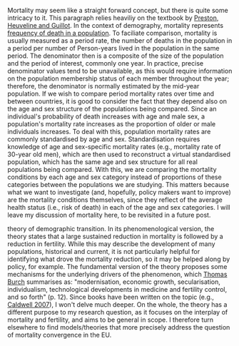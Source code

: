 Mortality may seem like a straight forward concept, but there is quite some intricacy to it. This paragraph relies heaviliy on the textbook by [Preston, Heuveline and Guillot](https://www.amazon.com/Demography-Measuring-Modeling-Population-Processes/dp/1557864519). In the context of demography, mortality represents [frequency of death in a population](https://www.britannica.com/science/mortality-demography). To faciliate comparison, mortality is usually measured as a period rate, the number of deaths in the population in a period per number of Person-years lived in the population in the same period. The denominator then is a composite of the size of the population and the  period of interest, commonly one year. In practice, precise denominator values tend to be unavailable, as this would require information on the population membership status of each member throughout the year; therefore, the denominator is normally estimated by the mid-year population. If we wish to compare period mortality rates over time and between countries, it is good to consider the fact that they depend also on the age and sex structure of the populations being compared. Since an individual's probability of death increases with age and male sex, a population's mortality rate increases as the proportion of older or male individuals increases. To deal with this, population mortality rates are commonly standardised by age and sex. Standardisation requires knowledge of age and sex-specific mortality rates (e.g., mortality rate of 30-year old men), which are then used to reconstruct a virtual standardised population, which has the same age and sex structure for all real populations being compared. With this, we are comparing the mortality conditions by each age and sex category instead of proportions of these categories between the populations we are studying. This matters because what we want to investigate (and, hopefully, policy makers want to improve) are the mortality conditions themselves, since they reflect of the average health status (i.e., risk of death) in each of the age and sex categories. I will leave my discussion of mortality here, to be revisited in a future post.

theory of demographic transition. In its phenomenological version, the theory states that a large sustained reduction in mortality is followed by a reduction in fertility. While this may describe the development of many populations, historical and current, it is not particularly helpful for identifying what drove the mortality reduction, so it may be helped along by policy, for example. The fundamental version of the theory proposes some mechanisms for the underlying drivers of the phenomenon, which [Thomas Burch](https://doi.org/10.1007/978-3-319-65433-1_1) summarises as: "modernisation, economic growth, secularisation, individualism, technological developments in medicine and fertility control, and so forth" (p. 12). Since books have been written on the topic (e.g., [Caldwell 2007](https://link.springer.com/content/pdf/10.1007/978-1-4020-4498-4.pdf)), I won't delve much deeper. On the whole, the theory has a different purpose to my research question, as it focuses on the interplay of mortality and fertility, and aims to be general in scope. I therefore turn elsewhere to find models/theories that more precisely address the question of mortality convergence in the EU.
